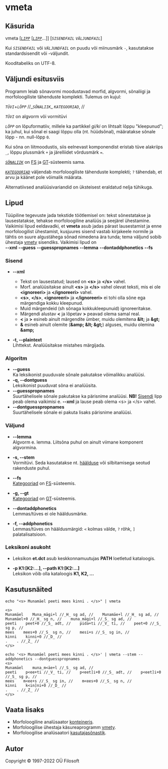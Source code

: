 # vmeta <a name="algus"></a>

## Käsurida

vmeta \[[*`LIPP`*](#lippude_kirjeldus) \[[*`LIPP`*](#lippude_kirjeldus)…\]\] [*`SISENDFAIL`* *`VÄLJUNDFAIL`*] 

Kui *`SISENDFAIL`* või *`VÄLJUNDFAIL`* on puudu või miinusmärk ```-```, kasutatakse standardsisendit või -väljundit.

Kooditabeliks on UTF-8.

## Väljundi esitusviis
Programm leiab sõnavormi moodustavad morfid, algvormi, sõnaliigi ja morfoloogiliste tähenduste komplekti. Tulemus on kujul: 

*`TÜVI`*\+*`LÕPP`* //\_*`SÕNALIIK`*\_ *`KATEGOORIAD`*, //


*`TÜVI`* on algvorm või vormitüvi

*`LÕPP`* on lõpuformatiiv, millele ka partikkel *gi/ki* on lihtsalt lõppu "kleepunud"; ka juhul, kui sõnal ei saagi lõppu olla (nt. hüüdsõnal), määratakse sõnale lõpp - nn. null-lõpp ```0```.

Kui sõna on liitmoodustis, siis eelnevast komponendist eristab tüve alakriips ```_```, lõppu plussmärk ```+``` ja järelliidet võrdusmärk ```=```.

[*`SÕNALIIK`*](https://cl.ut.ee/ressursid/morfo-systeemid/index.php?lang=et) on  [FS](https://filosoft.ee/html_morf_et/morfoutinfo.html) ja [GT](https://www.keeleveeb.ee/dict/corpus/shared/categories.html)-süsteemis sama.

[*`KATEGOORIAD`*](https://cl.ut.ee/ressursid/morfo-systeemid/index.php?lang=et) väljendab morfoloogiliste tähenduste komplekti; ```?``` tähendab, et arvu ja käänet pole võimalik määrata.

Alternatiivsed analüüsivariandid on üksteisest eraldatud nelja tühikuga.


## Lipud <a name="lippude_kirjeldus"></a>
Tüüpiline tegevuste jada tekstide töötlemisel on: tekst sõnestatakse ja lausestatakse, tehakse morfoloogiline analüüs ja seejärel ühestamine. Vaikimisi lipud eeldavadki, et **vmeta** asub jadas pärast lausestamist ja enne morfoloogilist ühestamist, kusjuures sisend vastab kirjakeele normile ja tähtis on suure algustähega sõnad nimedena ära tunda; tema  väljund sobib ühestaja [vmety](https://github.com/Filosoft/vabamorf/blob/master/apps/cmdline/vmety/LOEMIND.md) sisendiks. Vaikimisi lipud on <br>
**--xml** **--guess** **--guesspropnames** **--lemma** **--dontaddphonetics**  **--fs**

### Sisend <a name="sisendi_kirjeldus"></a>

* **--xml** <br>
  * Tekst on lausestatud; laused on **&lt;s&gt;** ja **&lt;/s&gt;** vahel.
  * Morf. analüüsitakse ainult **&lt;s&gt;** ja **&lt;/s&gt;** vahel olevat teksti,
  mis ei ole **&lt;ignoreeri&gt;** ja **&lt;/ignoreeri&gt;** vahel. 
  * **&lt;s&gt;**, **&lt;/s&gt;**, **&lt;ignoreeri&gt;** ja **&lt;/ignoreeri&gt;** ei tohi olla
  sõne ega märgendiga kokku kleepunud.
  * Muid märgendeid (sh sõnaga kokkukleepunuid) ignoreeritakse.
  * Märgendi alustav **&lt;** ja lõpetav **&gt;** peavad olema samal real.
  * **&lt;** ja **&gt;** esineb ainult märgendite ümber, muidu olemitena **&amp;lt;** ja **&amp;gt;**
  * **&amp;** esineb ainult olemite (**&amp;amp; &amp;lt; &amp;gt;**) alguses, muidu olemina **&amp;amp;**

* **-t, --plaintext** <br> Lihttekst. Analüüsitakse mistahes märgijada.

### Algoritm <a name="lipp_algoritm"></a>

* **--guess** <br> Ka leksikonist puuduvale sõnale pakutakse võimalikku analüüsi.
* **-q, --dontguess** <br> Leksikonist puuduvat sõna ei analüüsita.
* **--guesspropnames** <br> Suurtähelisele sõnale pakutakse ka  pärisnime analüüsi. **NB!** [Sisendi](#sisendi_kirjeldus) lipp peab olema vaikimisi e. **--xml** ja lause peab olema  &lt;s&gt; ja &lt;/s&gt; vahel.
* **--dontguesspropnames** <br> Suurtähelisele sõnale ei pakuta lisaks pärisnime analüüsi.

### Väljund

* **--lemma** <br> Algvorm e. lemma. Liitsõna puhul on ainult viimane  komponent algvormina.
* **-s, --stem** <br> Vormitüvi. Seda kasutatakse nt. [häälduse](#lipp_haaldusmargid) või silbitamisega seotud rakenduste puhul.

* **--fs** <br> [Kategooriad](https://cl.ut.ee/ressursid/morfo-systeemid/index.php?lang=et) on [FS](https://filosoft.ee/html_morf_et/morfoutinfo.html)-süsteemis.
* **-g, --gt** <br> [Kategooriad](https://cl.ut.ee/ressursid/morfo-systeemid/index.php?lang=et) on [GT](https://www.keeleveeb.ee/dict/corpus/shared/categories.html)-süsteemis.

* **--dontaddphonetics** <br> Lemmas/tüves ei ole hääldusmärke.
* **-f, --addphonetics** <a name="lipp_haaldusmargid"></a> <br> Lemmas/tüves on hääldusmärgid: ```<``` kolmas välde, ```?``` rõhk, ```]``` palatalisatsioon.

### Leksikoni asukoht <a name="lipp_leksikonid"></a>

* Leksikon **et.dct** asub keskkonnamuutujas **PATH** loetletud kataloogis.

* **-p K1:[K2:...], --path K1:[K2:...]** <br> Leksikon võib olla kataloogis **K1, K2, ...**

## Kasutusnäited

```commandline
echo "<s> Munamäel peeti mees kinni . </s>" | vmeta

<s>
Munamäel    Muna_mägi+l //_H_ sg ad, //    Munamäe+l //_H_ sg ad, //    Munamäel+0 //_H_ sg n, //    muna_mägi+l //_S_ sg ad, //
peeti    peet+0 //_S_ adt, //    pida+ti //_V_ ti, //    peet+0 //_S_ sg p, //
mees    mees+0 //_S_ sg n, //    mesi+s //_S_ sg in, //
kinni    kinni+0 //_D_ //
.    . //_Z_ //
</s>
```

```commandline
echo '<s> Munamäel peeti mees kinni . </s>' | vmeta --stem --addphonetics --dontguesspropnames
<s>
Munamäel    muna_m<äe+l //_S_ sg ad, //
peeti    p<ee+ti //_V_ ti, //    p<eet]i+0 //_S_ adt, //    p<eet]i+0 //_S_ sg p, //
mees    m<ee+s //_S_ sg in, //    m<ees+0 //_S_ sg n, //
kinni    k<in]ni+0 //_D_ //
.    . //_Z_ //
</s>
```

## Vaata lisaks
* Morfoloogiline analüsaator [konteineris](https://gitlab.com/tilluteenused/docker-elg-morf/-/blob/main/LOEMIND.md).
* Morfoloogilise ühestaja käsureaprogramm [vmety](https://github.com/Filosoft/vabamorf/blob/master/apps/cmdline/vmety/LOEMIND.md).
* Morfoloogilise analüsaatori [kasutajasõnastik](https://github.com/Filosoft/vabamorf/blob/master/apps/cmdline/vmeta/kasutajasonastik.md).

## Autor

Copyright © 1997-2022 OÜ Filosoft
